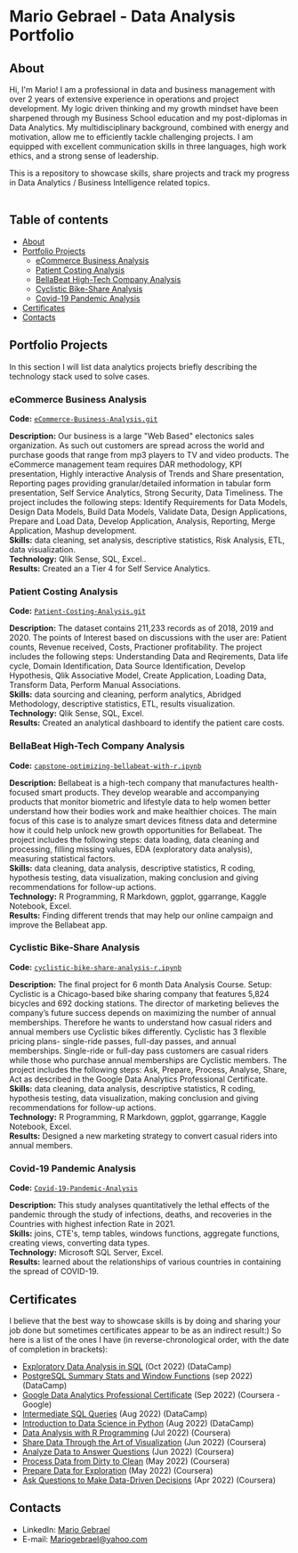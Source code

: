# Mario Gebrael - Data Analysis Portfolio 

## About

Hi, I'm Mario! I am a professional in data and business management with over 2 years of extensive experience in operations and project development. My logic driven thinking and my growth mindset have been sharpened through my Business School education and my post-diplomas in Data Analytics. My multidisciplinary
background, combined with energy and motivation, allow me to efficiently tackle challenging projects. I am equipped with excellent communication skills in three languages, high work ethics, and a strong sense of leadership. 

This is a repository to showcase skills, share projects and track my progress in Data Analytics / Business Intelligence related topics.  
<br>
  
## Table of contents
- [About](#about)
- [Portfolio Projects](#portfolio-projects)
	+ [eCommerce Business Analysis](#eCommerce-Business-Analysis)
	+ [Patient Costing Analysis](#Patient-Costing-Analysis)
	+ [BellaBeat High-Tech Company Analysis](#bellaBeat-high-tech-company-Analysis)
	+ [Cyclistic Bike-Share Analysis](#cyclistic-bike-share-analysis)
	+ [Covid-19 Pandemic Analysis](#covid-19-pandemic-analysis)
- [Certificates](#certificates)
- [Contacts](#contacts)

## Portfolio Projects
In this section I will list data analytics projects briefly describing the technology stack used to solve cases.

### eCommerce Business Analysis
**Code:** [`eCommerce-Business-Analysis.git`](https://github.com/Mariogebraell/eCommerce-Business-Analysis.git)

**Description:** Our business is a large "Web Based" electonics sales organization. As such out customers are spread across the world and purchase goods that range from mp3 players to TV and video products. The eCommerce management team requires DAR methodology, KPI presentation,  Highly interactive Analysis of Trends and Share presentation, Reporting pages providing granular/detailed information in tabular form presentation,  Self Service Analytics, Strong Security, Data Timeliness.
The project includes the following steps: Identify Requirements for Data Models, Design Data Models, Build Data Models, Validate Data, Design Applications, Prepare and Load Data, Develop Application, Analysis, Reporting, Merge Application, Mashup development.  
**Skills:** data cleaning, set analysis, descriptive statistics, Risk Analysis, ETL, data visualization.  
**Technology:** Qlik Sense, SQL, Excel..  
**Results:** Created an a Tier 4 for Self Service Analytics. 

### Patient Costing Analysis
**Code:** [`Patient-Costing-Analysis.git`](https://github.com/Mariogebraell/Patient-Costing-Analysis.git)

**Description:** The dataset contains 211,233 records as of 2018, 2019 and 2020. The points of Interest based on discussions with the user are: Patient counts, Revenue received, Costs, Practioner profitability.
The project includes the following steps: Understanding Data and Reqirements, Data life cycle, Domain Identification, Data Source Identification, Develop Hypothesis, Qlik Associative Model, Create Application, Loading Data, Transform Data, Perform Manual Associations.  
**Skills:**  data sourcing and cleaning, perform analytics, Abridged Methodology, descriptive statistics, ETL, results visualization.  
**Technology:** Qlik Sense, SQL, Excel.  
**Results:** Created an analytical dashboard to identify the patient care costs.  

### BellaBeat High-Tech Company Analysis
**Code:** [`capstone-optimizing-bellabeat-with-r.ipynb`](https://github.com/Mariogebraell/optimizing-bellabeat-with-r.git)

**Description:** Bellabeat is a high-tech company that manufactures health-focused smart products. They develop wearable and accompanying products that monitor biometric and lifestyle data to help women better understand how their bodies work and make healthier choices. The main focus of this case is to analyze smart devices fitness data and determine how it could help unlock new growth opportunities for Bellabeat. 
The project includes the following steps: data loading, data cleaning and processing, filling missing values, EDA (exploratory data analysis), measuring statistical factors.  
**Skills:** data cleaning, data analysis, descriptive statistics, R coding, hypothesis testing, data visualization,  making conclusion and giving recommendations for follow-up actions.  
**Technology:** R Programming, R Markdown, ggplot, ggarrange, Kaggle Notebook, Excel.  
**Results:** Finding different trends that may help our online campaign and improve the Bellabeat app.   

### Cyclistic Bike-Share Analysis 
**Code:** [`cyclistic-bike-share-analysis-r.ipynb`](https://github.com/Mariogebraell/cyclistic-bike-share-analysis.git)

**Description:** The final project for 6 month Data Analysis Course. Setup: Cyclistic is a Chicago-based bike sharing company that features 5,824 bicycles and 692 docking stations. The director of marketing believes the company’s future success depends on maximizing the number of annual memberships. Therefore he wants to understand how casual riders and annual members use Cyclistic bikes differently. Cyclistic has 3 flexible pricing plans- single-ride passes, full-day passes, and annual memberships. Single-ride or full-day pass customers are casual riders while those who purchase annual memberships are Cyclistic members. 
The project includes the following steps: Ask, Prepare, Process, Analyse, Share, Act as described in the Google Data Analytics Professional Certificate.  
**Skills:** data cleaning, data analysis, descriptive statistics, R coding, hypothesis testing, data visualization,  making conclusion and giving recommendations for follow-up actions.  
**Technology:** R Programming, R Markdown, ggplot, ggarrange, Kaggle Notebook, Excel.  
**Results:**  Designed a new marketing strategy to convert casual riders into annual members.    



### Covid-19 Pandemic Analysis
**Code:** [`Covid-19-Pandemic-Analysis`](https://github.com/Mariogebraell/Covid-19-Analysis.git)

**Description:** This study analyses quantitatively the lethal effects of the pandemic through the study of infections, deaths, and recoveries in the Countries with highest infection Rate in 2021.  
**Skills:** joins, CTE's, temp tables, windows functions, aggregate functions, creating views, converting data types.  
**Technology:** Microsoft SQL Server, Excel.  
**Results:** learned about the relationships of various countries in containing the spread of COVID-19.


## Certificates
I believe that the best way to showcase skills is by doing and sharing your job done but sometimes certificates appear to be as an indirect result:) So here is a list of the ones I have (in reverse-chronological order, with the date of completion in brackets):
- [Exploratory Data Analysis in SQL](https://www.datacamp.com/statement-of-accomplishment/course/05935202770ef59bf3102a046ab8e13d18251971) (Oct 2022) (DataCamp)
- [PostgreSQL Summary Stats and Window Functions](https://www.datacamp.com/statement-of-accomplishment/course/27d65ec0900b18a636cfa905e1e7849b57956918?raw=1) (sep 2022) (DataCamp)
- [Google Data Analytics Professional Certificate](https://www.coursera.org/account/accomplishments/specialization/certificate/H8R97YRF25HT) (Sep 2022) (Coursera - Google)
- [Intermediate SQL Queries](https://www.datacamp.com/statement-of-accomplishment/course/26eb3a5021b42e187ee8a00a018fe9e8e77db03d?raw=1) (Aug 2022) (DataCamp)
- [Introduction to Data Science in Python](https://www.datacamp.com/statement-of-accomplishment/course/a826ed68fd97c790c983237e7d484bb784435010?raw=1) (Aug 2022) (DataCamp)
- [Data Analysis with R Programming](https://coursera.org/share/23a0261efe547372f27591e2c1bd498d) (Jul 2022) (Coursera)
- [Share Data Through the Art of Visualization](https://coursera.org/share/3882c069b4de537b139033b526c55935) (Jun 2022) (Coursera)
- [Analyze Data to Answer Questions](https://coursera.org/share/8f6c04b1a70ba44570a59686becda4d0) (Jun 2022) (Coursera)
- [Process Data from Dirty to Clean](https://coursera.org/share/e1ae120b1de372575564cfd1f81c2714) (May 2022) (Coursera)
- [Prepare Data for Exploration](https://coursera.org/share/6ea5ec398145b4a6b3328eb934c6aecd) (May 2022) (Coursera)
- [Ask Questions to Make Data-Driven Decisions](https://coursera.org/share/a947c2cc1412d8474c28b3630754afbe) (Apr 2022) (Coursera)




## Contacts
- LinkedIn: [Mario Gebrael](https://www.linkedin.com/in/mario-gebrael)
- E-mail: Mariogebrael@yahoo.com











